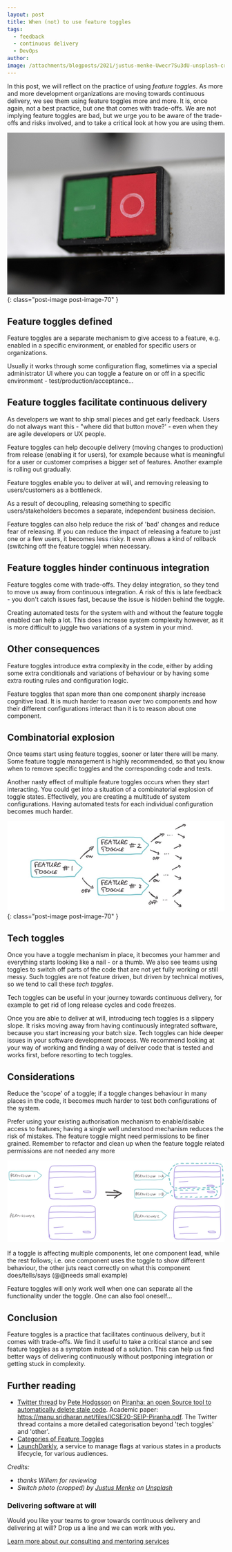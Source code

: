 ```yaml
---
layout: post
title: When (not) to use feature toggles
tags:
  - feedback
  - continuous delivery
  - DevOps
author: 
image: /attachments/blogposts/2021/justus-menke-Uwecr7Su3dU-unsplash-cropped.jpg
---
```


In this post, we will reflect on the practice of using _feature toggles_. As
more and more development organizations are moving towards continuous delivery,
we see them using feature toggles more and more. It is, once again, not a best
practice, but one that comes with trade-offs. We are not implying feature
toggles are bad, but we urge you to be aware of the trade-offs and risks
involved, and to take a critical look at how you are using them.

![switch picture](/attachments/blogposts/2021/justus-menke-Uwecr7Su3dU-unsplash-cropped.jpg)
{: class="post-image post-image-70" }

## Feature toggles defined

Feature toggles are a separate mechanism to give access to a feature, e.g.
enabled in a specific environment, or enabled for specific users or
organizations.

Usually it works through some configuration flag, sometimes via a special
administrator UI where you can toggle a feature on or off in a specific
environment - test/production/acceptance...

## Feature toggles facilitate continuous delivery

As developers we want to ship small pieces and get early feedback. Users do not
always want this - "where did that button move?' - even when they are agile
developers or UX people. 

Feature toggles can help decouple delivery (moving changes to production) from
release (enabling it for users), for example because what is meaningful for a
user or customer comprises a bigger set of features. Another example is rolling
out gradually.

Feature toggles enable you to deliver at will, and removing releasing to
users/customers as a bottleneck. 

As a result of decoupling, releasing something to specific users/stakeholders
becomes a separate, independent business decision.

Feature toggles can also help reduce the risk of 'bad' changes and reduce fear
of releasing. If you can reduce the impact of releasing a feature to just one or
a few users, it becomes less risky. It even allows a kind of rollback (switching
off the feature toggle) when necessary.

## Feature toggles hinder continuous integration

Feature toggles come with trade-offs. They delay integration, so they tend to
move us away from continuous integration. A risk of this is late feedback - you
don't catch issues fast, because the issue is hidden behind the toggle.

Creating automated tests for the system with and without the feature toggle
enabled can help a lot. This does increase system complexity however, as it is
more difficult to juggle two variations of a system in your mind.

## Other consequences

Feature toggles introduce extra complexity in the code, either by adding some
extra conditionals and variations of behaviour or by having some extra routing
rules and configuration logic.

Feature toggles that span more than one component sharply increase cognitive
load. It is much harder to reason over two components and how their different
configurations interact than it is to reason about one component.

## Combinatorial explosion

Once teams start using feature toggles, sooner or later there will be many. Some
feature toggle management is highly recommended, so that you know when to remove
specific toggles and the corresponding code and tests.

Another nasty effect of multiple feature toggles occurs when they start
interacting. You could get into a situation of a combinatorial explosion of
toggle states. Effectively, you are creating a multitude of system
configurations. Having automated tests for each individual configuration becomes
much harder.

![combinatorial explosion of feature toggles](/attachments/blogposts/2021/ft-explosion.jpg)
{: class="post-image post-image-70" }

## Tech toggles

Once you have a toggle mechanism in place, it becomes your hammer and everything
starts looking like a nail - or a thumb. We also see teams using toggles to
switch off parts of the code that are not yet fully working or still messy. Such
toggles are not feature driven, but driven by technical motives, so we tend to
call these _tech toggles_.

Tech toggles can be useful in your journey towards continuous delivery, for
example to get rid of long release cycles and code freezes.

Once you are able to deliver at will, introducing tech toggles is a slippery
slope. It risks moving away from having continuously integrated software,
because you start increasing your batch size. Tech toggles can hide deeper
issues in your software development process. We recommend looking at your way of
working and finding a way of deliver code that is tested and works first, before
resorting to tech toggles.

## Considerations

Reduce the 'scope' of a toggle; if a toggle changes behaviour in many places in
the code, it becomes much harder to test both configurations of the system.

Prefer using your existing authorisation mechanism to enable/disable access to
features; having a single well understood mechanism reduces the risk of
mistakes. The feature toggle might need permissions to be finer grained. Remember to refactor and clean up when the feature toggle related permissions are not needed any more

![splitting permissions for toggling features](/attachments/blogposts/2021/ft-split-permissions.jpg)

If a toggle is affecting multiple components, let one component lead, while the
rest follows; i.e. one component uses the toggle to show different behaviour,
the other juts react correctly on what this component does/tells/says (@@needs
small example)

Feature toggles will only work well when one can separate all the functionality
under the toggle. One can also fool oneself...

## Conclusion

Feature toggles is a practice that facilitates continuous delivery, but it comes
with trade-offs. We find it useful to take a critical stance and see feature
toggles as a symptom instead of a solution. This can help us find better ways of
delivering continuously without postponing integration or getting stuck in
complexity.

## Further reading

- [Twitter thread](https://twitter.com/ph1/status/1263186192951939072) by [Pete Hodgsson](http://twitter.com/@ph1) on [Piranha: an open Source tool to automatically delete stale code](https://eng.uber.com/piranha/). Academic paper: https://manu.sridharan.net/files/ICSE20-SEIP-Piranha.pdf. The Twitter thread contains a more detailed categorisation beyond 'tech toggles' and 'other'.
- [Categories of Feature Toggles](https://www.martinfowler.com/articles/feature-toggles.html#CategoriesOfToggles)
- [LaunchDarkly](https://launchdarkly.com/), a service to manage flags at various states in a products lifecycle, for various audiences.

_Credits:_ 
- _thanks Willem for reviewing_
- _<span>Switch photo (cropped) by <a href="https://unsplash.com/@justusmenke?utm_source=unsplash&amp;utm_medium=referral&amp;utm_content=creditCopyText">Justus Menke</a> on <a href="https://unsplash.com/s/photos/switch?utm_source=unsplash&amp;utm_medium=referral&amp;utm_content=creditCopyText">Unsplash</a></span>_

<aside>
  <h3>Delivering software at will</h3>
  <p>
    Would you like your teams to grow towards continuous delivery and delivering at will? Drop us a line and we can work with you.
  </p>
  <p><div>
    <a href="/consulting">Learn more about our consulting and mentoring services</a>
  </div></p>
</aside>
